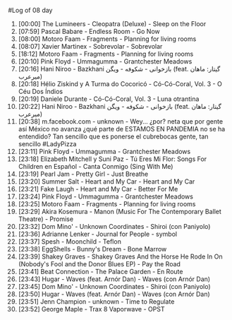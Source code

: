 #Log of 08 day

1. [00:00] The Lumineers - Cleopatra (Deluxe) - Sleep on the Floor
1. [07:59] Pascal Babare - Endless Room - Go Now
1. [08:00] Motoro Faam - Fragments - Planning for living rooms
1. [08:07] Xavier Martinex - Sobrevolar - Sobrevolar
1. [18:12] Motoro Faam - Fragments - Planning for living rooms
1. [20:10] Pink Floyd - Ummagumma - Grantchester Meadows
1. [20:16] Hani Niroo - Bazkhani بازخوانی - شکوفه - ویگن (feat. گیتار: ماهان میرعرب)
1. [20:18] Hélio Ziskind y A Turma do Cocoricó - Có-Có-Coral, Vol. 3 - O Céu Dos Índios
1. [20:19] Daniele Durante - Có-Có-Coral, Vol. 3 - Luna otrantina
1. [20:22] Hani Niroo - Bazkhani بازخوانی - شکوفه - ویگن (feat. گیتار: ماهان میرعرب)
1. [20:38] m.facebook.com - unknown - Wey... ¿por? neta que por gente así México no avanza ¿qué parte de ESTAMOS EN PANDEMIA no se ha entendido? Tan sencillo que es ponerse el cubrebocas gente, tan sencillo #LadyPizza
1. [23:11] Pink Floyd - Ummagumma - Grantchester Meadows
1. [23:18] Elizabeth Mitchell y Suni Paz - Tú Eres Mi Flor: Songs For Children en Español - Canta Conmigo (Sing With Me)
1. [23:19] Pearl Jam - Pretty Girl - Just Breathe
1. [23:20] Summer Salt - Heart and My Car - Heart and My Car
1. [23:21] Fake Laugh - Heart and My Car - Better For Me
1. [23:24] Pink Floyd - Ummagumma - Grantchester Meadows
1. [23:25] Motoro Faam - Fragments - Planning for living rooms
1. [23:29] Akira Kosemura - Manon (Music For The Contemporary Ballet Theatre) - Promise
1. [23:32] Dom Mino' - Unknown Coordinates - Shiroi (con Paniyolo)
1. [23:36] Adrianne Lenker - Journal for People - symbol
1. [23:37] Spesh - Moonchild - Teflon
1. [23:38] EggShells - Bunny's Dream - Bone Marrow
1. [23:39] Shakey Graves - Shakey Graves And the Horse He Rode In On (Nobody's Fool and the Donor Blues EP) - Pay the Road
1. [23:41] Beat Connection - The Palace Garden - En Route
1. [23:43] Hugar - Waves (feat. Arnór Dan) - Waves (con Arnór Dan)
1. [23:45] Dom Mino' - Unknown Coordinates - Shiroi (con Paniyolo)
1. [23:50] Hugar - Waves (feat. Arnór Dan) - Waves (con Arnór Dan)
1. [23:51] Jenn Champion - unknown - Time to Regulate
1. [23:52] George Maple - Trax 8 Vaporwave - OPST
